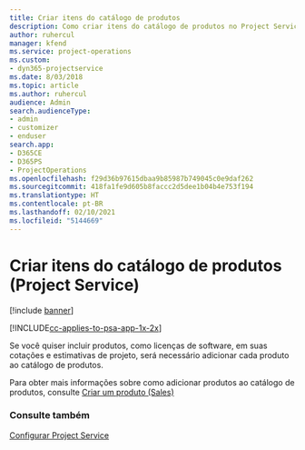 ```yaml
---
title: Criar itens do catálogo de produtos
description: Como criar itens do catálogo de produtos no Project Service
author: ruhercul
manager: kfend
ms.service: project-operations
ms.custom:
- dyn365-projectservice
ms.date: 8/03/2018
ms.topic: article
ms.author: ruhercul
audience: Admin
search.audienceType:
- admin
- customizer
- enduser
search.app:
- D365CE
- D365PS
- ProjectOperations
ms.openlocfilehash: f29d36b97615dbaa9b85987b749045c0e9daf262
ms.sourcegitcommit: 418fa1fe9d605b8faccc2d5dee1b04b4e753f194
ms.translationtype: HT
ms.contentlocale: pt-BR
ms.lasthandoff: 02/10/2021
ms.locfileid: "5144669"
---
```

# <a name="create-product-catalog-items-project-service"></a>Criar itens do catálogo de produtos (Project Service)

[!include [banner](../includes/psa-now-project-operations.md)]

[!INCLUDE[cc-applies-to-psa-app-1x-2x](../includes/cc-applies-to-psa-app-1x-2x.md)]

Se você quiser incluir produtos, como licenças de software, em suas cotações e estimativas de projeto, será necessário adicionar cada produto ao catálogo de produtos.  
  
 Para obter mais informações sobre como adicionar produtos ao catálogo de produtos, consulte [Criar um produto (Sales)](https://docs.microsoft.com/dynamics365/sales-enterprise/create-product-sales)  
  
### <a name="see-also"></a>Consulte também  
 [Configurar Project Service](../psa/configure.md)
